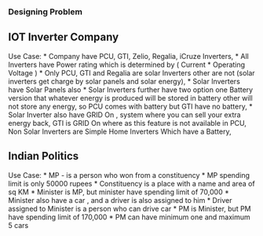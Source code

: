 ### Designing Problem

## IOT Inverter Company

 Use Case:
    * Company have PCU, GTI, Zelio, Regalia, iCruze Inverters,
    * All Inverters have Power rating which is determined by ( Current * Operating Voltage )
    * Only PCU, GTI and Regalia are solar Inverters other are not (solar inverters get charge by solar panels and solar energy),
    * Solar Inverters have Solar Panels also
    * Solar Inverters further have two option one Battery version that whatever energy is produced will be stored in battery other will not store any energy,
      so PCU comes with battery but GTI have no battery,
    * Solar Inverter also have GRID On , system where you can sell your extra energy back, GTI is GRID On where as this feature is not available in PCU,
      Non Solar Inverters are Simple Home Inverters Which have a Battery,


## Indian Politics

  Use Case:
    * MP - is a person who won from a constituency
    * MP spending limit is only 50000 rupees
    * Constituency is a place with a name and area of sq KM
    * Minister is MP, but minister have spending limit of 70,000
    * Minister also have a car , and a driver is also assigned to him
    * Driver assigned to Minister is a person who can drive car
    * PM is Minister, but PM have spending limit of 170,000
    * PM can have minimum one and maximum 5 cars
